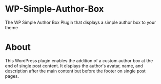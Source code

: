 # WP-Simple-Author-Box
The WP Simple Author Box Plugin that displays a simple author box to your theme

# About
This WordPress plugin enables the addition of a custom author box at the end of single post content. It displays the author's avatar, name, and description after the main content but before the footer on single post pages.

